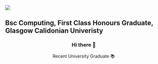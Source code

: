 <img src="https://capsule-render.vercel.app/api?type=waving&color=gradient&text=Jonathan+Ward+-+Github+Profile+💻&height=150&section=header&fontSize=35&animation=fadeIn"/>
<h2>
    Bsc Computing, First Class Honours Graduate, Glasgow Calidonian Univeristy
</h2>
<div align="center">
    <h3>
        Hi there 👋
    </h3>
    <p>
        Recent University Graduate 📚
    </p>
</div>